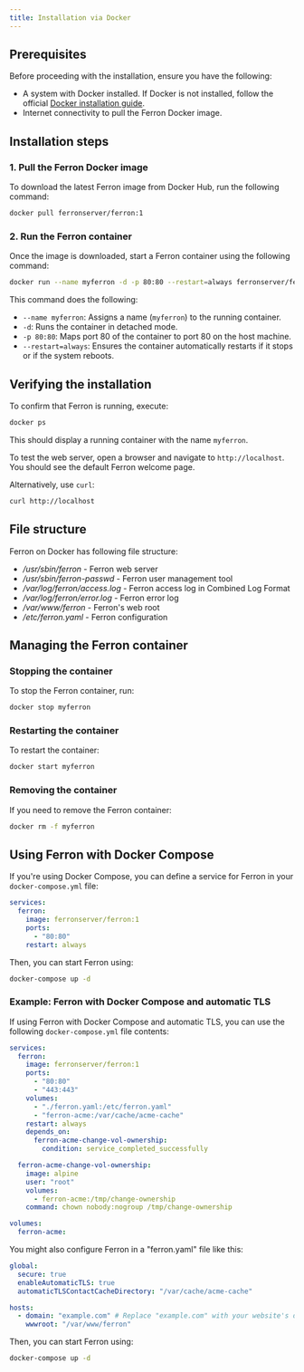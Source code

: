 ```yaml
---
title: Installation via Docker
---
```


## Prerequisites

Before proceeding with the installation, ensure you have the following:

- A system with Docker installed. If Docker is not installed, follow the official [Docker installation guide](https://docs.docker.com/get-started/get-docker/).
- Internet connectivity to pull the Ferron Docker image.

## Installation steps

### 1. Pull the Ferron Docker image

To download the latest Ferron image from Docker Hub, run the following command:

```sh
docker pull ferronserver/ferron:1
```

### 2. Run the Ferron container

Once the image is downloaded, start a Ferron container using the following command:

```sh
docker run --name myferron -d -p 80:80 --restart=always ferronserver/ferron:1
```

This command does the following:

- `--name myferron`: Assigns a name (`myferron`) to the running container.
- `-d`: Runs the container in detached mode.
- `-p 80:80`: Maps port 80 of the container to port 80 on the host machine.
- `--restart=always`: Ensures the container automatically restarts if it stops or if the system reboots.

## Verifying the installation

To confirm that Ferron is running, execute:

```sh
docker ps
```

This should display a running container with the name `myferron`.

To test the web server, open a browser and navigate to `http://localhost`. You should see the default Ferron welcome page.

Alternatively, use `curl`:

```sh
curl http://localhost
```

## File structure

Ferron on Docker has following file structure:

- _/usr/sbin/ferron_ - Ferron web server
- _/usr/sbin/ferron-passwd_ - Ferron user management tool
- _/var/log/ferron/access.log_ - Ferron access log in Combined Log Format
- _/var/log/ferron/error.log_ - Ferron error log
- _/var/www/ferron_ - Ferron's web root
- _/etc/ferron.yaml_ - Ferron configuration

## Managing the Ferron container

### Stopping the container

To stop the Ferron container, run:

```sh
docker stop myferron
```

### Restarting the container

To restart the container:

```sh
docker start myferron
```

### Removing the container

If you need to remove the Ferron container:

```sh
docker rm -f myferron
```

## Using Ferron with Docker Compose

If you're using Docker Compose, you can define a service for Ferron in your `docker-compose.yml` file:

```yaml
services:
  ferron:
    image: ferronserver/ferron:1
    ports:
      - "80:80"
    restart: always
```

Then, you can start Ferron using:

```sh
docker-compose up -d
```

### Example: Ferron with Docker Compose and automatic TLS

If using Ferron with Docker Compose and automatic TLS, you can use the following `docker-compose.yml` file contents:

```yaml
services:
  ferron:
    image: ferronserver/ferron:1
    ports:
      - "80:80"
      - "443:443"
    volumes:
      - "./ferron.yaml:/etc/ferron.yaml"
      - "ferron-acme:/var/cache/acme-cache"
    restart: always
    depends_on:
      ferron-acme-change-vol-ownership:
        condition: service_completed_successfully

  ferron-acme-change-vol-ownership:
    image: alpine
    user: "root"
    volumes:
      - ferron-acme:/tmp/change-ownership
    command: chown nobody:nogroup /tmp/change-ownership

volumes:
  ferron-acme:
```

You might also configure Ferron in a "ferron.yaml" file like this:

```yaml
global:
  secure: true
  enableAutomaticTLS: true
  automaticTLSContactCacheDirectory: "/var/cache/acme-cache"

hosts:
  - domain: "example.com" # Replace "example.com" with your website's domain name
    wwwroot: "/var/www/ferron"
```

Then, you can start Ferron using:

```sh
docker-compose up -d
```
